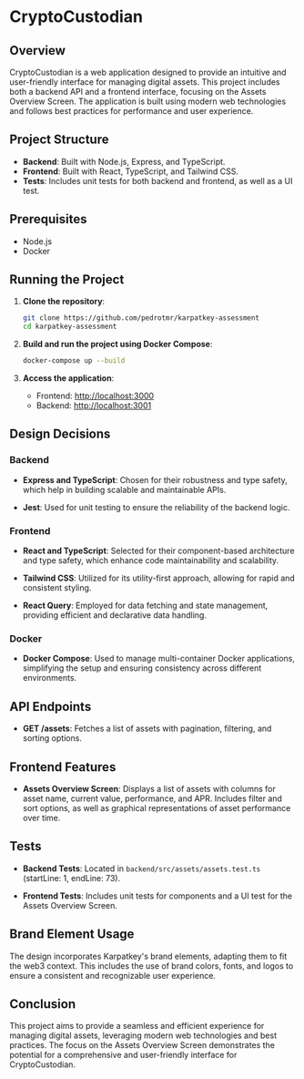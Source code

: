# CryptoCustodian

## Overview

CryptoCustodian is a web application designed to provide an intuitive and user-friendly interface for managing digital assets. This project includes both a backend API and a frontend interface, focusing on the Assets Overview Screen. The application is built using modern web technologies and follows best practices for performance and user experience.

## Project Structure

- **Backend**: Built with Node.js, Express, and TypeScript.
- **Frontend**: Built with React, TypeScript, and Tailwind CSS.
- **Tests**: Includes unit tests for both backend and frontend, as well as a UI test.

## Prerequisites

- Node.js
- Docker

## Running the Project

1. **Clone the repository**:

   ```sh
   git clone https://github.com/pedrotmr/karpatkey-assessment
   cd karpatkey-assessment
   ```

2. **Build and run the project using Docker Compose**:

   ```sh
   docker-compose up --build
   ```

3. **Access the application**:
   - Frontend: [http://localhost:3000](http://localhost:3000)
   - Backend: [http://localhost:3001](http://localhost:3001)

## Design Decisions

### Backend

- **Express and TypeScript**: Chosen for their robustness and type safety, which help in building scalable and maintainable APIs.

- **Jest**: Used for unit testing to ensure the reliability of the backend logic.

### Frontend

- **React and TypeScript**: Selected for their component-based architecture and type safety, which enhance code maintainability and scalability.

- **Tailwind CSS**: Utilized for its utility-first approach, allowing for rapid and consistent styling.

- **React Query**: Employed for data fetching and state management, providing efficient and declarative data handling.

### Docker

- **Docker Compose**: Used to manage multi-container Docker applications, simplifying the setup and ensuring consistency across different environments.

## API Endpoints

- **GET /assets**: Fetches a list of assets with pagination, filtering, and sorting options.

## Frontend Features

- **Assets Overview Screen**: Displays a list of assets with columns for asset name, current value, performance, and APR. Includes filter and sort options, as well as graphical representations of asset performance over time.

## Tests

- **Backend Tests**: Located in `backend/src/assets/assets.test.ts` (startLine: 1, endLine: 73).

- **Frontend Tests**: Includes unit tests for components and a UI test for the Assets Overview Screen.

## Brand Element Usage

The design incorporates Karpatkey's brand elements, adapting them to fit the web3 context. This includes the use of brand colors, fonts, and logos to ensure a consistent and recognizable user experience.

## Conclusion

This project aims to provide a seamless and efficient experience for managing digital assets, leveraging modern web technologies and best practices. The focus on the Assets Overview Screen demonstrates the potential for a comprehensive and user-friendly interface for CryptoCustodian.
